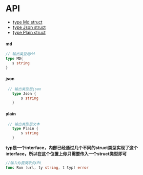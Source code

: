 # API

- [type Md struct](#md)
- [type Json struct](#json)
- [type Plain struct](#plain)
#### md

 ``` go
 // 输出类型是Md
 type MD{
    s string
 }
 ```
#### json

 ```go
  // 输出类型是json
    type Json {
        s string
    }
```

#### plain

 ```go
  // 输出类型是文本
    type Plain {
        s string
    }
```

**typ是一个interface，内部已经通过几个不同的struct类型实现了这个interface，所以在这个位置上你只需要传入一个struct类型即可**

```go
//输入你要爬取的URL
func Run (url, ty string, t typ) error

```
